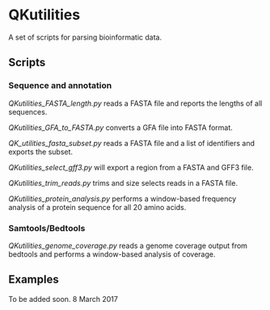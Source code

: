 # QKutilities
A set of scripts for parsing bioinformatic data.

## Scripts
### Sequence and annotation
*QKutilities_FASTA_length.py* reads a FASTA file and reports the lengths of all sequences.

*QKutilities_GFA_to_FASTA.py* converts a GFA file into FASTA format.

*QK_utilities_fasta_subset.py* reads a FASTA file and a list of identifiers and exports the subset.

*QKutilities_select_gff3.py* will export a region from a FASTA and GFF3 file.

*QKutilities_trim_reads.py* trims and size selects reads in a FASTA file.

*QKutilities_protein_analysis.py* performs a window-based frequency analysis of a protein sequence for all 20 amino acids.

### Samtools/Bedtools
*QKutilities_genome_coverage.py* reads a genome coverage output from bedtools and performs a window-based analysis of coverage.

## Examples
To be added soon. 8 March 2017
